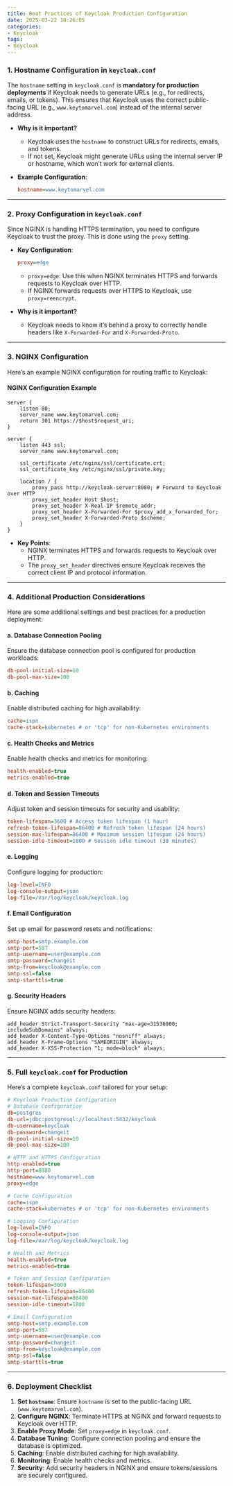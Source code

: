 ```yaml
---
title: Beat Practices of Keycloak Production Configuration
date: 2025-03-22 18:26:05
categories:
- Keycloak
tags:
- Keycloak
---
```


### **1. Hostname Configuration in `keycloak.conf`**
The `hostname` setting in `keycloak.conf` is **mandatory for production deployments** if Keycloak needs to generate URLs (e.g., for redirects, emails, or tokens). This ensures that Keycloak uses the correct public-facing URL (e.g., `www.keytomarvel.com`) instead of the internal server address.

- **Why is it important?**
  - Keycloak uses the `hostname` to construct URLs for redirects, emails, and tokens.
  - If not set, Keycloak might generate URLs using the internal server IP or hostname, which won’t work for external clients.

- **Example Configuration**:
  ```ini
  hostname=www.keytomarvel.com
  ```

---

### **2. Proxy Configuration in `keycloak.conf`**
Since NGINX is handling HTTPS termination, you need to configure Keycloak to trust the proxy. This is done using the `proxy` setting.

- **Key Configuration**:
  ```ini
  proxy=edge
  ```

  - `proxy=edge`: Use this when NGINX terminates HTTPS and forwards requests to Keycloak over HTTP.
  - If NGINX forwards requests over HTTPS to Keycloak, use `proxy=reencrypt`.

- **Why is it important?**
  - Keycloak needs to know it’s behind a proxy to correctly handle headers like `X-Forwarded-For` and `X-Forwarded-Proto`.

---

### **3. NGINX Configuration**
Here’s an example NGINX configuration for routing traffic to Keycloak:

#### **NGINX Configuration Example**
```nginx
server {
    listen 80;
    server_name www.keytomarvel.com;
    return 301 https://$host$request_uri;
}

server {
    listen 443 ssl;
    server_name www.keytomarvel.com;

    ssl_certificate /etc/nginx/ssl/certificate.crt;
    ssl_certificate_key /etc/nginx/ssl/private.key;

    location / {
        proxy_pass http://keycloak-server:8080; # Forward to Keycloak over HTTP
        proxy_set_header Host $host;
        proxy_set_header X-Real-IP $remote_addr;
        proxy_set_header X-Forwarded-For $proxy_add_x_forwarded_for;
        proxy_set_header X-Forwarded-Proto $scheme;
    }
}
```

- **Key Points**:
  - NGINX terminates HTTPS and forwards requests to Keycloak over HTTP.
  - The `proxy_set_header` directives ensure Keycloak receives the correct client IP and protocol information.

---

### **4. Additional Production Considerations**
Here are some additional settings and best practices for a production deployment:

#### **a. Database Connection Pooling**
Ensure the database connection pool is configured for production workloads:
```ini
db-pool-initial-size=10
db-pool-max-size=100
```

#### **b. Caching**
Enable distributed caching for high availability:
```ini
cache=ispn
cache-stack=kubernetes # or 'tcp' for non-Kubernetes environments
```

#### **c. Health Checks and Metrics**
Enable health checks and metrics for monitoring:
```ini
health-enabled=true
metrics-enabled=true
```

#### **d. Token and Session Timeouts**
Adjust token and session timeouts for security and usability:
```ini
token-lifespan=3600 # Access token lifespan (1 hour)
refresh-token-lifespan=86400 # Refresh token lifespan (24 hours)
session-max-lifespan=86400 # Maximum session lifespan (24 hours)
session-idle-timeout=1800 # Session idle timeout (30 minutes)
```

#### **e. Logging**
Configure logging for production:
```ini
log-level=INFO
log-console-output=json
log-file=/var/log/keycloak/keycloak.log
```

#### **f. Email Configuration**
Set up email for password resets and notifications:
```ini
smtp-host=smtp.example.com
smtp-port=587
smtp-username=user@example.com
smtp-password=changeit
smtp-from=keycloak@example.com
smtp-ssl=false
smtp-starttls=true
```

#### **g. Security Headers**
Ensure NGINX adds security headers:
```nginx
add_header Strict-Transport-Security "max-age=31536000; includeSubDomains" always;
add_header X-Content-Type-Options "nosniff" always;
add_header X-Frame-Options "SAMEORIGIN" always;
add_header X-XSS-Protection "1; mode=block" always;
```

---

### **5. Full `keycloak.conf` for Production**
Here’s a complete `keycloak.conf` tailored for your setup:

```ini
# Keycloak Production Configuration
# Database Configuration
db=postgres
db-url=jdbc:postgresql://localhost:5432/keycloak
db-username=keycloak
db-password=changeit
db-pool-initial-size=10
db-pool-max-size=100

# HTTP and HTTPS Configuration
http-enabled=true
http-port=8080
hostname=www.keytomarvel.com
proxy=edge

# Cache Configuration
cache=ispn
cache-stack=kubernetes # or 'tcp' for non-Kubernetes environments

# Logging Configuration
log-level=INFO
log-console-output=json
log-file=/var/log/keycloak/keycloak.log

# Health and Metrics
health-enabled=true
metrics-enabled=true

# Token and Session Configuration
token-lifespan=3600
refresh-token-lifespan=86400
session-max-lifespan=86400
session-idle-timeout=1800

# Email Configuration
smtp-host=smtp.example.com
smtp-port=587
smtp-username=user@example.com
smtp-password=changeit
smtp-from=keycloak@example.com
smtp-ssl=false
smtp-starttls=true
```

---

### **6. Deployment Checklist**
1. **Set `hostname`**: Ensure `hostname` is set to the public-facing URL (`www.keytomarvel.com`).
2. **Configure NGINX**: Terminate HTTPS at NGINX and forward requests to Keycloak over HTTP.
3. **Enable Proxy Mode**: Set `proxy=edge` in `keycloak.conf`.
4. **Database Tuning**: Configure connection pooling and ensure the database is optimized.
5. **Caching**: Enable distributed caching for high availability.
6. **Monitoring**: Enable health checks and metrics.
7. **Security**: Add security headers in NGINX and ensure tokens/sessions are securely configured.


